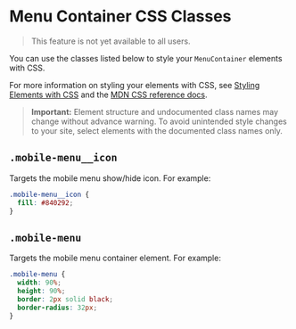 # Menu Container CSS Classes

> This feature is not yet available to all users.

You can use the classes listed below
to style your `MenuContainer` elements with CSS.

For more information on styling your elements with CSS, see
[Styling Elements with CSS]($w/styling-elements-with-css) and the
[MDN CSS reference docs](https://developer.mozilla.org/en-US/docs/Learn/CSS).

<blockquote class="important">

__Important:__
Element structure and undocumented class names
may change without advance warning.
To avoid unintended style changes to your site,
select elements with the documented class names only.

</blockquote>

## `.mobile-menu__icon`

Targets the mobile menu show/hide icon.
For example:

```css
.mobile-menu__icon {
  fill: #840292;
}
```

## `.mobile-menu`

Targets the mobile menu container element.
For example:

```css
.mobile-menu {
  width: 90%;
  height: 90%;
  border: 2px solid black;
  border-radius: 32px;
}
```
